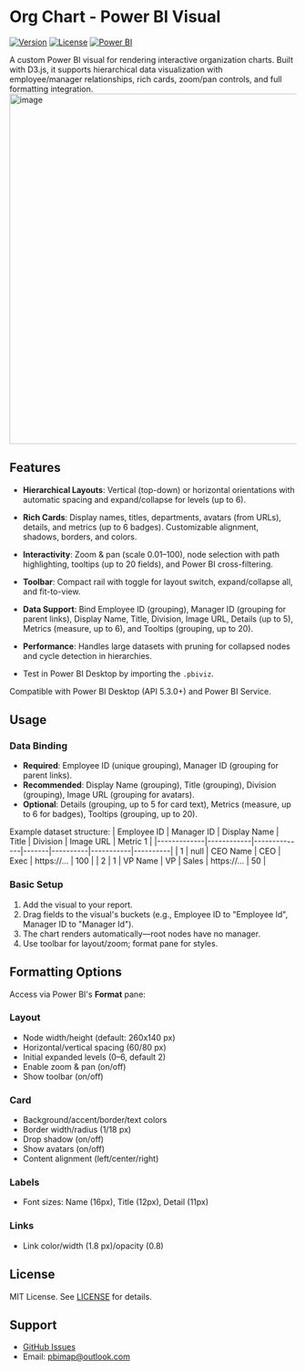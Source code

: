 # Org Chart - Power BI Visual

[![Version](https://img.shields.io/badge/version-2.0.0.0-blue.svg)](https://github.com/pbimap/orgchart)
[![License](https://img.shields.io/badge/license-MIT-green.svg)](LICENSE)
[![Power BI](https://img.shields.io/badge/Power%20BI-Compatible-orange.svg)](https://powerbi.microsoft.com/)

A custom Power BI visual for rendering interactive organization charts. Built with D3.js, it supports hierarchical data visualization with employee/manager relationships, rich cards, zoom/pan controls, and full formatting integration.
<img width="1405" height="614" alt="image" src="https://github.com/user-attachments/assets/4a86466b-03cb-49c1-aec5-9bda8d8ef82f" />

## Features

- **Hierarchical Layouts**: Vertical (top-down) or horizontal orientations with automatic spacing and expand/collapse for levels (up to 6).
- **Rich Cards**: Display names, titles, departments, avatars (from URLs), details, and metrics (up to 6 badges). Customizable alignment, shadows, borders, and colors.
- **Interactivity**: Zoom & pan (scale 0.01–100), node selection with path highlighting, tooltips (up to 20 fields), and Power BI cross-filtering.
- **Toolbar**: Compact rail with toggle for layout switch, expand/collapse all, and fit-to-view.
- **Data Support**: Bind Employee ID (grouping), Manager ID (grouping for parent links), Display Name, Title, Division, Image URL, Details (up to 5), Metrics (measure, up to 6), and Tooltips (grouping, up to 20).
- **Performance**: Handles large datasets with pruning for collapsed nodes and cycle detection in hierarchies.

- Test in Power BI Desktop by importing the `.pbiviz`.

Compatible with Power BI Desktop (API 5.3.0+) and Power BI Service.

## Usage

### Data Binding
- **Required**: Employee ID (unique grouping), Manager ID (grouping for parent links).
- **Recommended**: Display Name (grouping), Title (grouping), Division (grouping), Image URL (grouping for avatars).
- **Optional**: Details (grouping, up to 5 for card text), Metrics (measure, up to 6 for badges), Tooltips (grouping, up to 20).

Example dataset structure:
| Employee ID | Manager ID | Display Name | Title | Division | Image URL | Metric 1 |
|-------------|------------|--------------|-------|----------|-----------|----------|
| 1          | null      | CEO Name    | CEO  | Exec    | https://... | 100     |
| 2          | 1         | VP Name     | VP   | Sales   | https://... | 50      |

### Basic Setup
1. Add the visual to your report.
2. Drag fields to the visual's buckets (e.g., Employee ID to "Employee Id", Manager ID to "Manager Id").
3. The chart renders automatically—root nodes have no manager.
4. Use toolbar for layout/zoom; format pane for styles.

## Formatting Options

Access via Power BI's **Format** pane:

### Layout
- Node width/height (default: 260x140 px)
- Horizontal/vertical spacing (60/80 px)
- Initial expanded levels (0–6, default 2)
- Enable zoom & pan (on/off)
- Show toolbar (on/off)

### Card
- Background/accent/border/text colors
- Border width/radius (1/18 px)
- Drop shadow (on/off)
- Show avatars (on/off)
- Content alignment (left/center/right)

### Labels
- Font sizes: Name (16px), Title (12px), Detail (11px)

### Links
- Link color/width (1.8 px)/opacity (0.8)


## License

MIT License. See [LICENSE](LICENSE) for details.

## Support

- [GitHub Issues](https://github.com/pbimap/orgchart/issues)
- Email: pbimap@outlook.com
